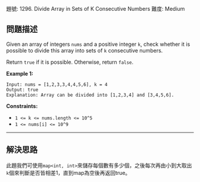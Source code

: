 題號: 1296. Divide Array in Sets of K Consecutive Numbers
難度: Medium

## 問題描述

Given an array of integers `nums` and a positive integer `k`, check whether it is possible to divide this array into sets of `k` consecutive numbers.

Return `true` if it is possible. Otherwise, return `false`.

**Example 1:**
```
Input: nums = [1,2,3,3,4,4,5,6], k = 4
Output: true
Explanation: Array can be divided into [1,2,3,4] and [3,4,5,6].
```

**Constraints:**

- `1 <= k <= nums.length <= 10^5`
- `1 <= nums[i] <= 10^9`

---
## 解決思路

此題我們可使用`map<int, int>`來儲存每個數有多少個，之後每次再由小到大取出`k`個來判斷是否皆相差1，直到map為空後再返回true。

